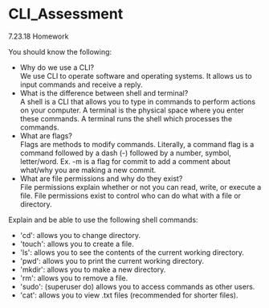# CLI_Assessment  

7.23.18 Homework  

You should know the following:  

* Why do we use a CLI?  
    We use CLI to operate software and operating systems.  It allows us to input commands and receive a reply.  
* What is the difference between shell and terminal?  
    A shell is a CLI that allows you to type in commands to perform actions on your computer.  A terminal is the physical space where you enter these commands.  A terminal runs the shell which processes the commands.  
* What are flags?  
    Flags are methods to modify commands. Literally, a command flag is a command followed by a dash (-) followed by a number, symbol, letter/word. Ex.  -m is a flag for commit to add a comment about what/why you are making a new commit.  
* What are file permissions and why do they exist?  
    File permissions explain whether or not you can read, write, or execute a file.  File permissions exist to control who can do what with a file or directory.  
  
Explain and be able to use the following shell commands:  
  
* 'cd':  allows you to change directory.    
* 'touch':  allows you to create a file.  
* 'ls':  allows you to see the contents of the current working directory.  
* 'pwd':  allows you to print the current working directory.  
* 'mkdir':  allows you to make a new directory.  
* 'rm':  allows you to remove a file.  
* 'sudo':  (superuser do) allows you to access commands as other users.  
* 'cat':  allows you to view .txt files (recommended for shorter files).  


